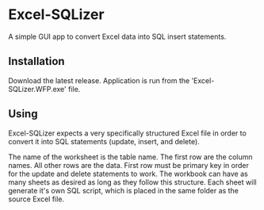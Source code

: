 # Excel-SQLizer
A simple GUI app to convert Excel data into SQL insert statements.

## Installation
Download the latest release. Application is run from the 'Excel-SQLizer.WFP.exe' file.

## Using
Excel-SQLizer expects a very specifically structured Excel file in order to convert it into SQL statements (update, insert, and delete).

The name of the worksheet is the table name. The first row are the column names. All other rows are the data. First row must be primary key in order for the update and delete statements to work.
The workbook can have as many sheets as desired as long as they follow this structure. 
Each sheet will generate it's own SQL script, which is placed in the same folder as the source Excel file.
